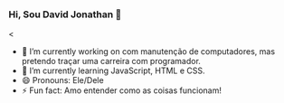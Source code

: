 ### Hi, Sou David Jonathan 👋
<
- 🔭 I’m currently working on com manutenção de computadores, mas pretendo traçar uma carreira com programador.
- 🌱 I’m currently learning JavaScript, HTML e CSS.
- 😄 Pronouns: Ele/Dele
- ⚡ Fun fact: Amo entender como as coisas funcionam!
>
